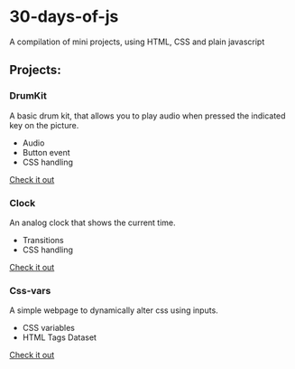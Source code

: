 # 30-days-of-js

A compilation of mini projects, using HTML, CSS and plain javascript

## Projects:

### DrumKit

A basic drum kit, that allows you to play audio when pressed the indicated key on the picture.

- Audio
- Button event
- CSS handling

[Check it out](https://utkarshgupta2504.github.io/30-days-of-js/drumkit)

### Clock

An analog clock that shows the current time.

- Transitions
- CSS handling

[Check it out](https://utkarshgupta2504.github.io/30-days-of-js/clock)

### Css-vars

A simple webpage to dynamically alter css using inputs.

- CSS variables
- HTML Tags Dataset

[Check it out](https://utkarshgupta2504.github.io/30-days-of-js/css-vars)
